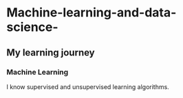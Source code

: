 # Machine-learning-and-data-science-
## My learning journey
### Machine Learning

I know supervised and unsupervised learning algorithms.
